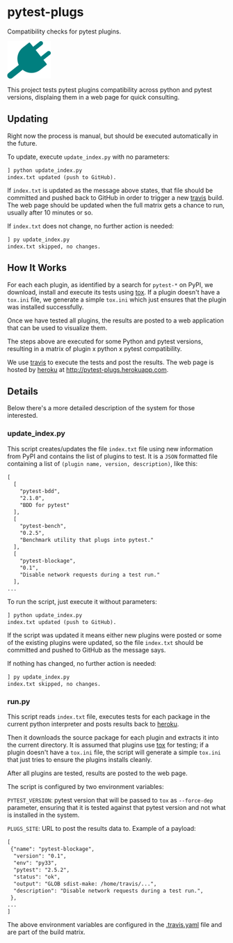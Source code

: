# pytest-plugs #

Compatibility checks for pytest plugins. 

![plug](static/electrical-plug-th.png)

This project tests pytest plugins compatibility across python and pytest
versions, displaing them in a web page for quick consulting.

## Updating ##

Right now the process is manual, but should be executed automatically in the
future.

To update, execute `update_index.py` with no parameters:

```
] python update_index.py
index.txt updated (push to GitHub).
```

If `index.txt` is updated as the message above states, that file should be committed
and pushed back to GitHub in order to trigger a new [travis](travis.org) build.
The web page should be updated when the full matrix gets a chance
to run, usually after 10 minutes or so.

If `index.txt` does not change, no further action is needed:

```
] py update_index.py
index.txt skipped, no changes.
```

## How It Works ##

For each each plugin, as identified by a search for `pytest-*` on PyPI, we
download, install and execute its tests using [tox](http://tox.readthedocs.org/en/latest/).
If a plugin doesn't have a `tox.ini` file, we generate a simple
`tox.ini` which just ensures that the plugin was installed successfully.

Once we have tested all plugins, the results are posted to a web application
that can be used to visualize them.

The steps above are executed for some Python and pytest versions,
resulting in a matrix of plugin x python x pytest compatibility.

We use [travis](travis.org) to execute the tests and post the results. The web
page is hosted by [heroku](heroku.com) at http://pytest-plugs.herokuapp.com.

## Details ##

Below there's a more detailed description of the system for those interested.

### update_index.py ###

This script creates/updates the file `index.txt` file using new information
from PyPI and contains the list of plugins to test. It is a `JSON`
formatted file containing a list of `(plugin name, version, description)`,
like this:

```
[
  [
    "pytest-bdd",
    "2.1.0",
    "BDD for pytest"
  ],
  [
    "pytest-bench",
    "0.2.5",
    "Benchmark utility that plugs into pytest."
  ],
  [
    "pytest-blockage",
    "0.1",
    "Disable network requests during a test run."
  ],
...
```

To run the script, just execute it without parameters:

```
] python update_index.py
index.txt updated (push to GitHub).
```

If the script was updated it means either new plugins were posted or some
of the existing plugins were updated, so the file `index.txt` should be
committed and pushed to GitHub as the message says.

If nothing has changed, no further action is needed:

```
] py update_index.py
index.txt skipped, no changes.
```

### run.py ###

This script reads `index.txt` file, executes tests for each package in
the current python interpreter and posts results back to
[heroku](heroku.com).

Then it downloads the source package for each plugin and extracts it into the
current directory. It is assumed that plugins use [tox](http://tox.readthedocs.org/en/latest/)
for testing; if a plugin doesn't have a `tox.ini` file, the script will generate
a simple `tox.ini` that just tries to ensure the plugins installs cleanly.

After all plugins are tested, results are posted to the web page.

The script is configured by two environment variables:

`PYTEST_VERSION`: pytest version that will be passed to `tox` as `--force-dep`
 parameter, ensuring that it is tested against that pytest version and not
 what is installed in the system.

`PLUGS_SITE`: URL to post the results data to. Example of a payload:

```
[
 {"name": "pytest-blockage",
  "version": "0.1",
  "env": "py33",
  "pytest": "2.5.2",
  "status": "ok",
  "output": "GLOB sdist-make: /home/travis/...",
  "description": "Disable network requests during a test run.",
 },
...
]
```

The above environment variables are configured in the
[.travis.yaml](/.travis.yaml) file and are part of the build matrix.



